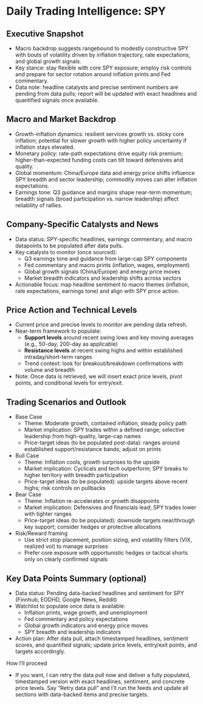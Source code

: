 # Daily Trading Intelligence: SPY

## Executive Snapshot
- Macro backdrop suggests rangebound to modestly constructive SPY with bouts of volatility driven by inflation trajectory, rate expectations, and global growth signals.
- Key stance: stay flexible with core SPY exposure; employ risk controls and prepare for sector rotation around inflation prints and Fed commentary.
- Data note: headline catalysts and precise sentiment numbers are pending from data pulls; report will be updated with exact headlines and quantified signals once available.

## Macro and Market Backdrop
- Growth-inflation dynamics: resilient services growth vs. sticky core inflation; potential for slower growth with higher policy uncertainty if inflation stays elevated.
- Monetary policy: rate-path expectations drive equity risk premium; higher-than-expected funding costs can tilt toward defensives and quality.
- Global momentum: China/Europe data and energy price shifts influence SPY breadth and sector leadership; commodity moves can alter inflation expectations.
- Earnings tone: Q3 guidance and margins shape near-term momentum; breadth signals (broad participation vs. narrow leadership) affect reliability of rallies.

## Company-Specific Catalysts and News
- Data status: SPY-specific headlines, earnings commentary, and macro datapoints to be populated after data pulls.
- Key catalysts to monitor (once sourced):
  - Q3 earnings tone and guidance from large-cap SPY components
  - Fed commentary and macro prints (inflation, wages, employment)
  - Global growth signals (China/Europe) and energy price moves
  - Market breadth indicators and leadership shifts across sectors
- Actionable focus: map headline sentiment to macro themes (inflation, rate expectations, earnings tone) and align with SPY price action.

## Price Action and Technical Levels
- Current price and precise levels to monitor are pending data refresh.
- Near-term framework to populate:
  - **Support levels** around recent swing lows and key moving averages (e.g., 50-day, 200-day as applicable)
  - **Resistance levels** at recent swing highs and within established intraday/short-term ranges
  - Trend context: look for breakout/breakdown confirmations with volume and breadth
- Note: Once data is retrieved, we will insert exact price levels, pivot points, and conditional levels for entry/exit.

## Trading Scenarios and Outlook
- Base Case
  - Theme: Moderate growth, contained inflation, steady policy path
  - Market implication: SPY trades within a defined range; selective leadership from high-quality, large-cap names
  - Price-target ideas (to be populated post-data): ranges around established support/resistance bands; adjust on prints
- Bull Case
  - Theme: Inflation cools, growth surprises to the upside
  - Market implication: Cyclicals and tech outperform; SPY breaks to higher territory with breadth participation
  - Price-target ideas (to be populated): upside targets above recent highs; risk controls on pullbacks
- Bear Case
  - Theme: Inflation re-accelerates or growth disappoints
  - Market implication: Defensives and financials lead; SPY trades lower with tighter ranges
  - Price-target ideas (to be populated): downside targets near/through key support; consider hedges or protective allocations
- Risk/Reward framing
  - Use strict stop placement, position sizing, and volatility filters (VIX, realized vol) to manage surprises
  - Prefer core exposure with opportunistic hedges or tactical shorts only on clearly confirmed signals

## Key Data Points Summary (optional)
- Data status: Pending data-backed headlines and sentiment for SPY (Finnhub, EODHD, Google News, Reddit)
- Watchlist to populate once data is available:
  - Inflation prints, wage growth, and unemployment
  - Fed commentary and policy expectations
  - Global growth indicators and energy price moves
  - SPY breadth and leadership indicators
- Action plan: After data pull, attach timestamped headlines, sentiment scores, and quantified signals; update price levels, entry/exit points, and targets accordingly.

How I’ll proceed
- If you want, I can retry the data pull now and deliver a fully populated, timestamped version with exact headlines, sentiment, and concrete price levels. Say “Retry data pull” and I’ll run the feeds and update all sections with data-backed items and precise targets.